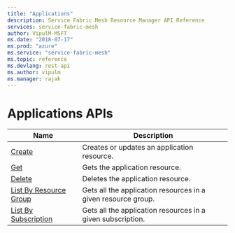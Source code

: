 ```yaml
---
title: "Applications"
description: Service Fabric Mesh Resource Manager API Reference
services: service-fabric-mesh
author: VipulM-MSFT
ms.date: "2018-07-17"
ms.prod: "azure"
ms.service: "service-fabric-mesh"
ms.topic: reference
ms.devlang: rest-api
ms.author: vipulm
ms.manager: rajak
---
```

# Applications APIs

| Name | Description |
| --- | --- |
| [Create](sfmeshrp-api-application_create.md) | Creates or updates an application resource.<br/> |
| [Get](sfmeshrp-api-application_get.md) | Gets the application resource.<br/> |
| [Delete](sfmeshrp-api-application_delete.md) | Deletes the application resource.<br/> |
| [List By Resource Group](sfmeshrp-api-application_listbyresourcegroup.md) | Gets all the application resources in a given resource group.<br/> |
| [List By Subscription](sfmeshrp-api-application_listbysubscription.md) | Gets all the application resources in a given subscription.<br/> |

